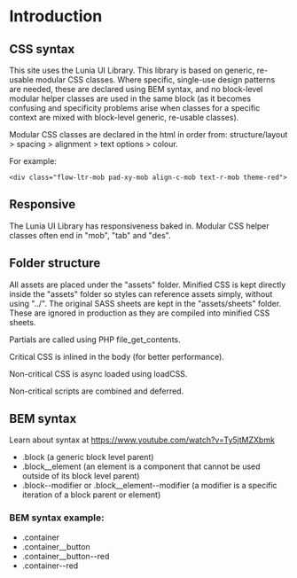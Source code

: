 # Introduction

## CSS syntax

This site uses the Lunia UI Library. This library is based on generic, re-usable modular CSS classes. Where specific, single-use design patterns are needed, these are declared using BEM syntax, and no block-level modular helper classes are used in the same block (as it becomes confusing and specificity problems arise when classes for a specific context are mixed with block-level generic, re-usable classes).

Modular CSS classes are declared in the html in order from: structure/layout > spacing > alignment > text options > colour.

For example:

```<div class="flow-ltr-mob pad-xy-mob align-c-mob text-r-mob theme-red">```

## Responsive

The Lunia UI Library has responsiveness baked in. Modular CSS helper classes often end in "mob", "tab" and "des".


## Folder structure

All assets are placed under the "assets" folder. Minified CSS is kept directly inside the "assets" folder so styles can reference assets simply, without using "../". The original SASS sheets are kept in the "assets/sheets" folder. These are ignored in production as they are compiled into minified CSS sheets.

Partials are called using PHP file_get_contents.

Critical CSS is inlined in the body (for better performance).

Non-critical CSS is async loaded using loadCSS.

Non-critical scripts are combined and deferred.


## BEM syntax

Learn about syntax at https://www.youtube.com/watch?v=Ty5jtMZXbmk

- .block (a generic block level parent)
- .block__element (an element is a component that cannot be used outside of its block level parent)
- .block--modifier or .block__element--modifier (a modifier is a specific iteration of a block parent or element)

### BEM syntax example:

- .container
- .container__button
- .container__button--red
- .container--red